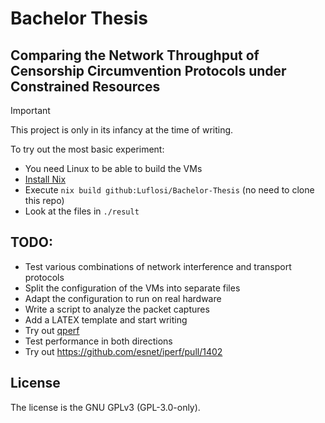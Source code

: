 [SPDX-FileCopyrightText: 2024 Lukas Zirpel <thesis+lukas@zirpel.de>]::
[SPDX-License-Identifier: GPL-3.0-only]::

# Bachelor Thesis
## Comparing the Network Throughput of Censorship Circumvention Protocols under Constrained Resources

> [!IMPORTANT]
> This project is only in its infancy at the time of writing.


To try out the most basic experiment:
- You need Linux to be able to build the VMs
- [Install Nix](https://zero-to-nix.com/start/install)
- Execute `nix build github:Luflosi/Bachelor-Thesis` (no need to clone this repo)
- Look at the files in `./result`


## TODO:
- Test various combinations of network interference and transport protocols
- Split the configuration of the VMs into separate files
- Adapt the configuration to run on real hardware
- Write a script to analyze the packet captures
- Add a LATEX template and start writing
- Try out [qperf](https://github.com/rbruenig/qperf)
- Test performance in both directions
- Try out https://github.com/esnet/iperf/pull/1402


## License
The license is the GNU GPLv3 (GPL-3.0-only).
